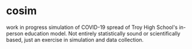# cosim
work in progress simulation of COVID-19 spread of Troy High School's in-person education model. Not entirely statistically sound or scientifically based, just an exercise in simulation and data collection.
